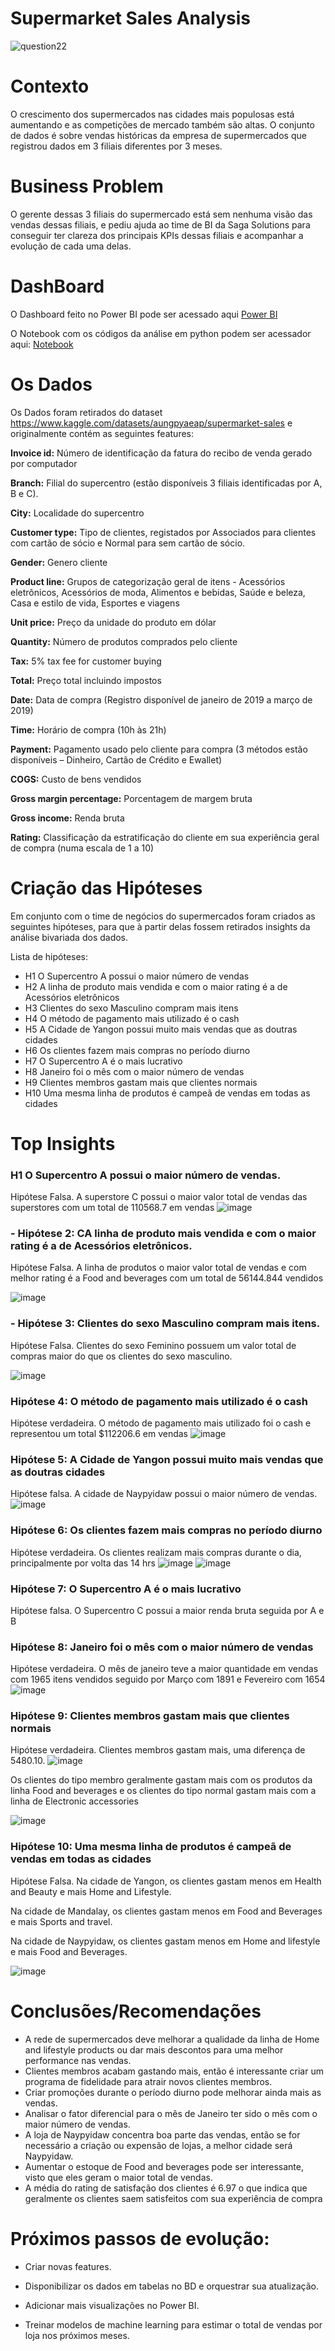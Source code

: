 # Supermarket Sales Analysis

![question22](/images/supermarket.jpg)

# Contexto
O crescimento dos supermercados nas cidades mais populosas está aumentando e as competições de mercado também são altas. O conjunto de dados é sobre vendas históricas da empresa de supermercados que registrou dados em 3 filiais diferentes por 3 meses.

 # Business Problem

O gerente dessas 3 filiais do supermercado está sem nenhuma visão das vendas dessas filiais, e pediu ajuda ao time de BI da Saga Solutions para conseguir ter clareza dos principais KPIs dessas filiais e acompanhar a evolução de cada uma delas.
 
# DashBoard

O Dashboard feito no Power BI pode ser acessado aqui [Power BI](https://app.powerbi.com/view?r=eyJrIjoiNWY5MDYzODMtYWNjMi00N2QyLTkzZmItNTM0YzU4OTgwNjk0IiwidCI6ImQ0MTkwOTZiLTAzODItNGM3Mi1iYTAyLTgyMTUyYWM2ODY2NiJ9) 

O Notebook com os códigos da análise em python podem ser acessador aqui: [Notebook](https://github.com/danilofneto/Saga_Solutions/blob/main/notebooks/c01-dfn-SagaSolutions.ipynb) 

  # Os Dados

  Os Dados foram retirados do dataset https://www.kaggle.com/datasets/aungpyaeap/supermarket-sales e originalmente contém as seguintes features:

**Invoice id:** Número de identificação da fatura do recibo de venda gerado por computador

**Branch:** Filial do supercentro (estão disponíveis 3 filiais identificadas por A, B e C).

**City:** Localidade do supercentro

**Customer type:** Tipo de clientes, registados por Associados para clientes com cartão de sócio e Normal para sem cartão de sócio.

**Gender:** Genero cliente

**Product line:** Grupos de categorização geral de itens - Acessórios eletrônicos, Acessórios de moda, Alimentos e bebidas, Saúde e beleza, Casa e estilo de vida, Esportes e viagens

**Unit price:** Preço da unidade do produto em dólar

**Quantity:** Número de produtos comprados pelo cliente

**Tax:** 5% tax fee for customer buying

**Total:** Preço total incluindo impostos

**Date:** Data de compra (Registro disponível de janeiro de 2019 a março de 2019)

**Time:** Horário de compra (10h às 21h)

**Payment:** Pagamento usado pelo cliente para compra (3 métodos estão disponíveis – Dinheiro, Cartão de Crédito e Ewallet)

**COGS:** Custo de bens vendidos

**Gross margin percentage:** Porcentagem de margem bruta

**Gross income:** Renda bruta

**Rating:** Classificação da estratificação do cliente em sua experiência geral de compra (numa escala de 1 a 10)

# Criação das Hipóteses

Em conjunto com o time de negócios do supermercados foram criados as seguintes hipóteses, para que à partir delas fossem retirados insights da análise bivariada dos dados.

Lista de hipóteses:

* H1 O Supercentro A possui o maior número de vendas
* H2 A linha de produto mais vendida e com o maior rating é a de Acessórios eletrônicos
* H3 Clientes do sexo Masculino compram mais itens
* H4 O método de pagamento mais utilizado é o cash
* H5 A Cidade de Yangon possui muito mais vendas que as doutras cidades
* H6 Os clientes fazem mais compras no período diurno
* H7 O Supercentro A é o mais lucrativo
* H8 Janeiro foi o mês com o maior número de vendas
* H9 Clientes membros gastam mais que clientes normais
* H10 Uma mesma linha de produtos é campeã de vendas em todas as cidades

# Top Insights
### **H1 O Supercentro A possui o maior número de vendas.** 


Hipótese Falsa. A superstore C possui o maior valor total de vendas das superstores com um total de 110568.7 em vendas
![image](/images/total_loja.png)

### **- Hipótese 2: CA linha de produto mais vendida e com o maior rating é a de Acessórios eletrônicos.**


Hipótese Falsa. A linha de produtos o maior valor total de vendas e com melhor rating é a Food and beverages com um total de 56144.844 vendidos

![image](/images/total_linha_produto.png)

### **- Hipótese 3: Clientes do sexo Masculino compram mais itens.**

Hipótese Falsa. Clientes do sexo Feminino possuem um valor total de compras maior do que os clientes do sexo masculino.

![image](/images/total_sexo.png)

### Hipótese 4: O método de pagamento mais utilizado é o cash

Hipótese verdadeira. O método de pagamento mais utilizado foi o cash e representou um total $112206.6 em vendas
![image](/images/total_metodo_pagamento.png)


### Hipótese 5: A Cidade de Yangon possui muito mais vendas que as doutras cidades

Hipótese falsa. A cidade de Naypyidaw possui o maior número de vendas.
![image](/images/total_cidade.png)

### Hipótese 6: Os clientes fazem mais compras no período diurno
Hipótese verdadeira. Os clientes realizam mais compras durante o dia, principalmente por volta das 14 hrs
![image](/images/total_dia.png)
![image](/images/hora_compra.png)

### Hipótese 7: O Supercentro A é o mais lucrativo
Hipótese falsa. O Supercentro C possui a maior renda bruta seguida por A e B

### Hipótese 8: Janeiro foi o mês com o maior número de vendas
Hipótese verdadeira. O mês de janeiro teve a maior quantidade em vendas com 1965 itens vendidos seguido por Março com 1891 e Fevereiro com 1654
![image](/images/total_mes.png)

### Hipótese 9: Clientes membros gastam mais que clientes normais
Hipótese verdadeira. Clientes membros gastam mais, uma diferença de 5480.10.
![image](/images/total_customer_type.png)

Os clientes do tipo membro geralmente gastam mais com os produtos da linha Food and beverages e os clientes do tipo normal gastam mais com a linha de Electronic accessories

![image](/images/product_line_customer.png)

### Hipótese 10: Uma mesma linha de produtos é campeã de vendas em todas as cidades
Hipótese Falsa. Na cidade de Yangon, os clientes gastam menos em  Health and Beauty e mais Home and Lifestyle.

Na cidade de Mandalay, os clientes gastam menos em Food and Beverages e mais Sports and travel.

Na cidade de Naypyidaw, os clientes gastam menos em Home and lifestyle e mais  Food and Beverages.

![image](/images/product_line_city.png)


# Conclusões/Recomendações

 - A rede de supermercados deve melhorar a qualidade da linha de Home and lifestyle products ou dar mais descontos para uma melhor performance nas vendas.
 - Clientes membros acabam gastando mais, então é interessante criar um programa de fidelidade para atrair novos clientes membros.
 - Criar promoções durante o período diurno pode melhorar ainda mais as vendas.
 - Analisar o fator diferencial para o mês de Janeiro ter sido o mês com o maior número de vendas.
 - A loja de Naypyidaw concentra boa parte das vendas, então se for necessário a criação ou expensão de lojas, a melhor cidade será Naypyidaw.
 - Aumentar o estoque de Food and beverages pode ser interessante, visto que eles geram o maior total de vendas.
- A média do rating de satisfação dos clientes é 6.97 o que indica que geralmente os clientes saem satisfeitos com sua experiência de compra

# Próximos passos de evolução:
- Criar novas features.

- Disponibilizar os dados em tabelas no BD e orquestrar sua atualização.

- Adicionar mais visualizações no Power BI.

- Treinar modelos de machine learning para estimar o total de vendas por loja nos próximos meses.
